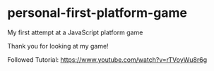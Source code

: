 # personal-first-platform-game
My first attempt at a JavaScript platform game

Thank you for looking at my game! 

Followed Tutorial: 
https://www.youtube.com/watch?v=rTVoyWu8r6g